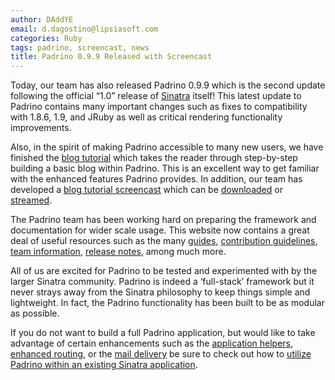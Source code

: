 ```yaml
---
author: DAddYE
email: d.dagostino@lipsiasoft.com
categories: Ruby
tags: padrino, screencast, news
title: Padrino 0.9.9 Released with Screencast
---
```


Today, our team has also released Padrino 0.9.9 which is the second update following the official “1.0” release of [Sinatra](http://sinatrarb.com) itself! This latest update to Padrino contains many important changes such as fixes to compatibility with 1.8.6, 1.9, and JRuby as well as critical rendering functionality improvements.

Also, in the spirit of making Padrino accessible to many new users, we have finished the [blog tutorial](http://www.padrinorb.com/guides/blog-tutorial) which takes the reader through step-by-step building a basic blog within Padrino. This is an excellent way to get familiar with the enhanced features Padrino provides. In addition, our team has developed a [blog tutorial screencast](http://vimeo.com/10522357) which can be [downloaded](http://padrino.s3.amazonaws.com/screencast_1.mov) or [streamed](http://vimeo.com/10522357).

<break>

The Padrino team has been working hard on preparing the framework and documentation for wider scale usage. This website now contains a great deal of useful resources such as the many [guides](http://padrinorb.com/guides), [contribution guidelines](http://www.padrinorb.com/pages/contribute), [team information](http://padrinorb.com/team), [release notes](http://padrinorb.com/changes), among much more.

All of us are excited for Padrino to be tested and experimented with by the larger Sinatra community. Padrino is indeed a ‘full-stack’ framework but it never strays away from the Sinatra philosophy to keep things simple and lightweight. In fact, the Padrino functionality has been built to be as modular as possible.

If you do not want to build a full Padrino application, but would like to take advantage of certain enhancements such as the [application helpers](http://www.padrinorb.com/guides/application-helpers), [enhanced routing](http://www.padrinorb.com/guides/controllers), or the [mail delivery](http://www.padrinorb.com/guides/padrino-mailer) be sure to check out how to [utilize Padrino within an existing Sinatra application](http://www.padrinorb.com/guides/standalone-usage-in-sinatra).
